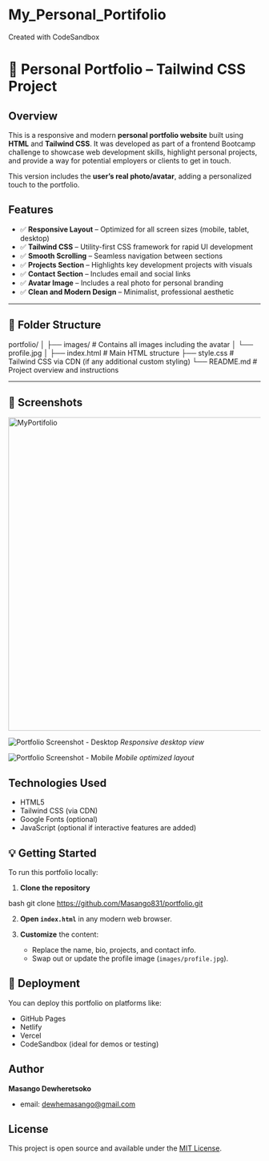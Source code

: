 # My_Personal_Portifolio
Created with CodeSandbox

# 🚀 Personal Portfolio – Tailwind CSS Project

##  Overview

This is a responsive and modern **personal portfolio website** built using **HTML** and **Tailwind CSS**. It was developed as part of a frontend Bootcamp challenge to showcase web development skills, highlight personal projects, and provide a way for potential employers or clients to get in touch.

This version includes the **user’s real photo/avatar**, adding a personalized touch to the portfolio.

##  Features

* ✅ **Responsive Layout** – Optimized for all screen sizes (mobile, tablet, desktop)
* ✅ **Tailwind CSS** – Utility-first CSS framework for rapid UI development
* ✅ **Smooth Scrolling** – Seamless navigation between sections
* ✅ **Projects Section** – Highlights key development projects with visuals
* ✅ **Contact Section** – Includes email and social links
* ✅ **Avatar Image** – Includes a real photo for personal branding
* ✅ **Clean and Modern Design** – Minimalist, professional aesthetic

---

## 📂 Folder Structure

portfolio/
│
├── images/                 # Contains all images including the avatar
│   └── profile.jpg
│
├── index.html              # Main HTML structure
├── style.css               # Tailwind CSS via CDN (if any additional custom styling)
└── README.md               # Project overview and instructions


---

## 📸 Screenshots

<img width="1362" height="626" alt="MyPortifolio" src="https://github.com/user-attachments/assets/4aaff4b6-acd8-41b5-87cf-c7774e85c4ae" />


![Portfolio Screenshot - Desktop](images/screenshot-desktop.png)
*Responsive desktop view*

![Portfolio Screenshot - Mobile](images/screenshot-mobile.png)
*Mobile optimized layout*


## Technologies Used

* HTML5
* Tailwind CSS (via CDN)
* Google Fonts (optional)
* JavaScript (optional if interactive features are added)


## 💡 Getting Started

To run this portfolio locally:

1. **Clone the repository**

bash
git clone https://github.com/Masango831/portfolio.git


2. **Open `index.html`** in any modern web browser.

3. **Customize** the content:

   * Replace the name, bio, projects, and contact info.
   * Swap out or update the profile image (`images/profile.jpg`).


## 🚀 Deployment

You can deploy this portfolio on platforms like:

* GitHub Pages
* Netlify
* Vercel
* CodeSandbox (ideal for demos or testing)


##  Author

**Masango Dewheretsoko**

* email: [dewhemasango@gmail.com](mailto:dewhemasango@gmail.com)
  



##  License

This project is open source and available under the [MIT License](LICENSE).




